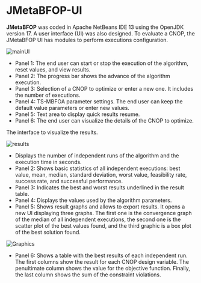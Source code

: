 # JMetaBFOP-UI
 
 
 **JMetaBFOP** was coded in Apache NetBeans IDE 13 using the OpenJDK version 17. A user interface (UI) was also designed. To evaluate a CNOP, the JMetaBFOP UI has modules to perform executions configuration. 
 
 ![mainUI](https://user-images.githubusercontent.com/52833089/235048462-45892bcd-be89-4e10-9ea4-d98587958fc1.png)

- Panel 1: The end user can start or stop the execution of the algorithm, reset values, and view results.
- Panel 2: The progress bar shows the advance of the algorithm execution.
- Panel 3: Selection of a CNOP to optimize or enter a new one. It includes the number of executions.
- Panel 4: TS-MBFOA parameter settings. The end user can keep the default value parameters or enter new values.
- Panel 5: Text area to display quick results resume.
- Panel 6: The end user can visualize the details of the CNOP to optimize.

The interface to visualize the results.

![results](https://user-images.githubusercontent.com/52833089/235048838-ce48df08-83f7-4d1c-9bea-cae1bee69c6f.png)

- Displays the number of independent runs of the algorithm and the execution time in seconds.
- Panel 2: Shows basic statistics of all independent executions: best value, mean, median, standard deviation, worst value, feasibility rate, success rate, and successful performance.
- Panel 3: Indicates the best and worst results underlined in the result table.
- Panel 4: Displays the values used by the algorithm parameters.
- Panel 5: Shows result graphs and allows to export results. It opens a new UI displaying three graphs. The first one is the convergence graph of the median of all independent executions, the second one is the scatter plot of the best values found, and the third graphic is a box plot of the best solution found.

![Graphics](https://user-images.githubusercontent.com/52833089/235049019-1acfd870-95f0-4082-a949-54943b52e479.png)

- Panel 6: Shows a table with the best results of each independent run.
The first columns show the result for each CNOP design variable. The penultimate column shows the value for the objective function. Finally, the last column shows the sum of the constraint violations.
